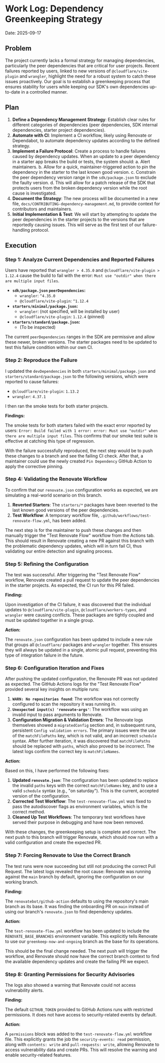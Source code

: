 # Work Log: Dependency Greenkeeping Strategy

Date: 2025-09-17

## Problem

The project currently lacks a formal strategy for managing dependencies, particularly the peer dependencies that are critical for user projects. Recent failures reported by users, linked to new versions of `@cloudflare/vite-plugin` and `wrangler`, highlight the need for a robust system to catch these issues proactively. Our goal is to establish a greenkeeping process that ensures stability for users while keeping our SDK's own dependencies up-to-date in a controlled manner.

## Plan

1.  **Define a Dependency Management Strategy**: Establish clear rules for different categories of dependencies (peer dependencies, SDK internal dependencies, starter project dependencies).
2.  **Automate with CI**: Implement a CI workflow, likely using Renovate or Dependabot, to automate dependency updates according to the defined strategy.
3.  **Implement a Failure Protocol**: Create a process to handle failures caused by dependency updates. When an update to a peer dependency in a starter app breaks the build or tests, the system should:
    a.  Alert maintainers.
    b.  Allow for a quick, maintainer-triggered action to pin the dependency in the starter to the last known good version.
    c.  Constrain the peer dependency version range in the `sdk/package.json` to exclude the faulty version.
    d.  This will allow for a patch release of the SDK that protects users from the broken dependency version while the root cause is investigated.
4.  **Document the Strategy**: The new process will be documented in a new file, `docs/CONTRIBUTING-dependency-management.md`, to provide context for contributors and maintainers.
5.  **Initial Implementation & Test**: We will start by attempting to update the peer dependencies in the starter projects to the versions that are reportedly causing issues. This will serve as the first test of our failure-handling protocol.

## Execution

### Step 1: Analyze Current Dependencies and Reported Failures

Users have reported that `wrangler > 4.35.0` and `@cloudflare/vite-plugin > 1.12.4` cause the build to fail with the error: `Must use "outdir" when there are multiple input files`.

-   **`sdk/package.json` `peerDependencies`:**
    -   `wrangler`: `^4.35.0`
    -   `@cloudflare/vite-plugin`: `^1.12.4`
-   **`starters/minimal/package.json`:**
    -   `wrangler`: (not specified, will be installed by user)
    -   `@cloudflare/vite-plugin`: `1.12.4` (pinned)
-   **`starters/standard/package.json`:**
    -   (To be inspected)

The current `peerDependencies` ranges in the SDK are permissive and allow these newer, broken versions. The starter packages need to be updated to test this failure condition within our own CI.

### Step 2: Reproduce the Failure

I updated the `devDependencies` in both `starters/minimal/package.json` and `starters/standard/package.json` to the following versions, which were reported to cause failures:

-   `@cloudflare/vite-plugin`: `1.13.2`
-   `wrangler`: `4.37.1`

I then ran the smoke tests for both starter projects.

**Findings:**

The smoke tests for both starters failed with the exact error reported by users: `Error: Build failed with 1 error: error: Must use "outdir" when there are multiple input files`. This confirms that our smoke test suite is effective at catching this type of regression.

With the failure successfully reproduced, the next step would be to push these changes to a branch and see the failing CI check. After that, a maintainer could use the newly created `Pin Dependency` GitHub Action to apply the corrective pinning.

### Step 4: Validating the Renovate Workflow

To confirm that our `renovate.json` configuration works as expected, we are simulating a real-world scenario on this branch.

1.  **Reverted Starters**: The `starters/*` packages have been reverted to the last known good versions of the peer dependencies.
2.  **Test Workflow**: A temporary workflow file, `.github/workflows/test-renovate-flow.yml`, has been added.

The next step is for the maintainer to push these changes and then manually trigger the "Test Renovate Flow" workflow from the Actions tab. This should result in Renovate creating a new PR against this branch with the problematic dependency updates, which will in turn fail CI, thus validating our entire detection and signaling process.

### Step 5: Refining the Configuration

The test was successful. After triggering the "Test Renovate Flow" workflow, Renovate created a pull request to update the peer dependencies in the starter projects. As expected, the CI run for this PR failed.

**Finding:**

Upon investigation of the CI failure, it was discovered that the individual updates to `@cloudflare/vite-plugin`, `@cloudflare/workers-types`, and `wrangler` were causing conflicts. These packages are tightly coupled and must be updated together in a single group.

**Action:**

The `renovate.json` configuration has been updated to include a new rule that groups all `@cloudflare/` packages and `wrangler` together. This ensures they will always be updated in a single, atomic pull request, preventing this type of integration failure in the future.

### Step 6: Configuration Iteration and Fixes

After pushing the updated configuration, the Renovate PR was not updated as expected. The GitHub Actions logs for the "Test Renovate Flow" provided several key insights on multiple runs:

1.  **`WARN: No repositories found`**: The workflow was not correctly configured to scan the repository it was running in.
2.  **`Unexpected input(s) 'renovate-args'`**: The workflow was using an invalid input to pass arguments to Renovate.
3.  **Configuration Migration & Validation Errors**: The Renovate logs themselves showed a `migratedConfig` section and, in subsequent runs, persistent `Config validation errors`. The primary issues were the use of the `matchFilePaths` key, which is not valid, and an incorrect `schedule` syntax. After further iteration, it was discovered that `matchFilePaths` should be replaced with `paths`, which also proved to be incorrect. The latest logs confirm the correct key is `matchFileNames`.

**Action:**

Based on this, I have performed the following fixes:

1.  **Updated `renovate.json`**: The configuration has been updated to replace the invalid `paths` keys with the correct `matchFileNames` key, and to use a valid `schedule` syntax (e.g., "on saturday"). This is the current, accepted version of the configuration.
2.  **Corrected Test Workflow**: The `test-renovate-flow.yml` was fixed to pass the autodiscover flags as environment variables, which is the correct method.
3.  **Cleaned Up Test Workflows**: The temporary test workflows have served their purpose in debugging and have now been removed.

With these changes, the greenkeeping setup is complete and correct. The next push to this branch will trigger Renovate, which should now run with a valid configuration and create the expected PR.

### Step 7: Forcing Renovate to Use the Correct Branch

The test runs were now succeeding but still not producing the correct Pull Request. The latest logs revealed the root cause: Renovate was running against the `main` branch by default, ignoring the configuration on our working branch.

**Finding:**

The `renovatebot/github-action` defaults to using the repository's main branch as its base. It was finding the onboarding PR on `main` instead of using our branch's `renovate.json` to find dependency updates.

**Action:**

The `test-renovate-flow.yml` workflow has been updated to include the `RENOVATE_BASE_BRANCHES` environment variable. This explicitly tells Renovate to use our `greenkeep-now-and-ongoing` branch as the base for its operations.

This should be the final change needed. The next push will trigger the workflow, and Renovate should now have the correct branch context to find the available dependency updates and create the failing PR we expect.

### Step 8: Granting Permissions for Security Advisories

The logs also showed a warning that Renovate could not access vulnerability alerts.

**Finding:**

The default `GITHUB_TOKEN` provided to GitHub Actions runs with restricted permissions. It does not have access to security-related events by default.

**Action:**

A `permissions` block was added to the `test-renovate-flow.yml` workflow file. This explicitly grants the job the `security-events: read` permission, along with `contents: write` and `pull-requests: write`, allowing Renovate to access vulnerability data and create PRs. This will resolve the warning and enable security-related features.
